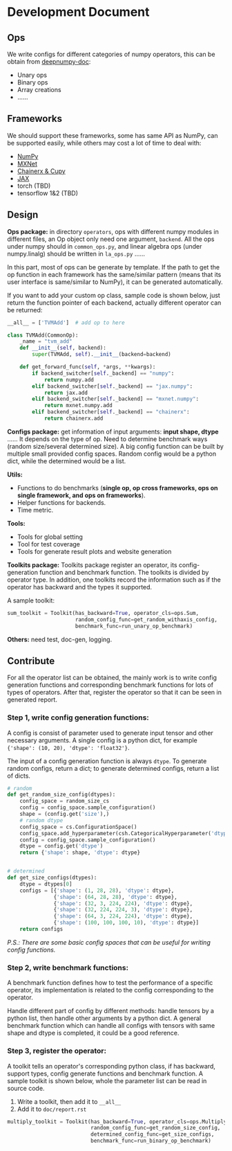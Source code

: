 # Development Document

## Ops

We write configs for different categories of numpy operators, this can be obtain from [deepnumpy-doc](https://github.com/mli/deepnumpy-doc):

- Unary ops
- Binary ops
- Array creations
- …...

## Frameworks

We should support these frameworks, some has same API as NumPy, can be supported easily, while others may cost a lot of time to deal with:

- [NumPy](https://docs.scipy.org/doc/numpy/index.html)
- [MXNet](https://mxnet.apache.org/)
- [Chainerx & Cupy](https://docs.chainer.org/en/stable/chainerx/)
- [JAX](https://github.com/google/jax)
- torch (TBD)
- tensorflow 1&2 (TBD)

## Design

**Ops package:** in directory `operators`, ops with different numpy modules in different files, an Op object only need one argument, `backend`. All the ops under numpy should in `common_ops.py`, and linear algebra ops (under numpy.linalg) should be written in `la_ops.py` …...

In this part, most of ops can be generate by template. If the path to get the op function in each framework has the same/similar pattern (means that its user interface is same/similar to NumPy), it can be generated automatically.

If you want to add your custom op class, sample code is shown below, just return the function pointer of each backend, actually different operator can be returned:

```python
__all__ = ['TVMAdd']  # add op to here

class TVMAdd(CommonOp):
    _name = "tvm_add"
    def __init__(self, backend):
        super(TVMAdd, self).__init__(backend=backend)

    def get_forward_func(self, *args, **kwargs):
        if backend_switcher[self._backend] == "numpy":
            return numpy.add
        elif backend_switcher[self._backend] == "jax.numpy":
            return jax.add
        elif backend_switcher[self._backend] == "mxnet.numpy":
            return mxnet.numpy.add
        elif backend_switcher[self._backend] == "chainerx":
            return chainerx.add
```

**Configs package:** get information of input arguments: **input shape, dtype** …… It depends on the type of op. Need to determine benchmark ways (random size/several determined size). A big config function can be built by multiple small provided config spaces. Random config would be a python dict, while the determined would be a list.

**Utils:** 

- Functions to do benchmarks (**single op, op cross frameworks, ops on single framework, and ops on frameworks**).
- Helper functions for backends.
- Time metric.

**Tools:**

- Tools for global setting
- Tool for test coverage
- Tools for generate result plots and website generation

**Toolkits package:** Toolkits package register an operator, its config-generation function and benchmark function. The toolkits is divided by operator type. In addition, one toolkits record the information such as if the operator has backward and the types it supported.

A sample toolkit:

```python
sum_toolkit = Toolkit(has_backward=True, operator_cls=ops.Sum,
                      random_config_func=get_random_withaxis_config,
                      benchmark_func=run_unary_op_benchmark)
```

**Others:** need test, doc-gen, logging.

## Contribute

For all the operator list can be obtained, the mainly work is to write config generation functions and corresponding benchmark functions for lots of types of operators. After that, register the operator so that it can be seen in generated report.

### Step 1, write config generation functions:

A config is consist of parameter used to generate input tensor and other necessary arguments. A single config is a python dict, for example `{'shape': (10, 20), 'dtype': 'float32'}`.

The input of a config generation function is always `dtype`. To generate random configs, return a dict; to generate determined configs, return a list of dicts.

```python
# random
def get_random_size_config(dtypes):
    config_space = random_size_cs
    config = config_space.sample_configuration()
    shape = (config.get('size'),)
    # random dtype
    config_space = cs.ConfigurationSpace()
    config_space.add_hyperparameter(csh.CategoricalHyperparameter('dtype', choices=dtypes))
    config = config_space.sample_configuration()
    dtype = config.get('dtype')
    return {'shape': shape, 'dtype': dtype}


# determined
def get_size_configs(dtypes):
    dtype = dtypes[0]
    configs = [{'shape': (1, 28, 28), 'dtype': dtype},
               {'shape': (64, 28, 28), 'dtype': dtype},
               {'shape': (32, 3, 224, 224), 'dtype': dtype},
               {'shape': (32, 224, 224, 3), 'dtype': dtype},
               {'shape': (64, 3, 224, 224), 'dtype': dtype},
               {'shape': (100, 100, 100, 10), 'dtype': dtype}]
    return configs
```

*P.S.: There are some basic config spaces that can be useful for writing config functions.*

### Step 2, write benchmark functions:

A benchmark function defines how to test the performance of a specific operator, its implementation is related to the config corresponding to the operator.

Handle different part of config by different methods: handle tensors by a python list, then handle other arguments by a python dict. A general benchmark function which can handle all configs with tensors with same shape and dtype is completed, it could be a good reference.

### Step 3, register the operator:

A toolkit tells an operator's corresponding python class, if has backward, support types, config generate functions and benchmark function. A sample toolkit is shown below, whole the parameter list can be read in source code.

1. Write a toolkit, then add it to `__all__`
2. Add it to `doc/report.rst`

```python
multiply_toolkit = Toolkit(has_backward=True, operator_cls=ops.Multiply,
                           random_config_func=get_random_size_config,
                           determined_config_func=get_size_configs,
                           benchmark_func=run_binary_op_benchmark)
```

